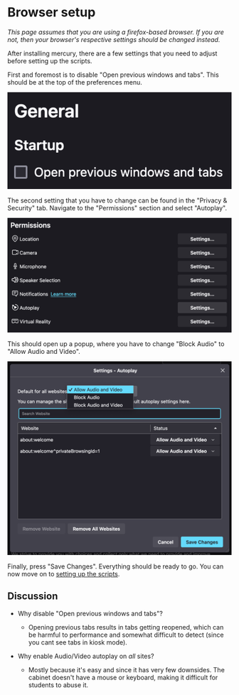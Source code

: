 # Browser setup

*This page assumes that you are using a firefox-based browser. If you are not, then your browser's respective settings should be changed instead.*

After installing mercury, there are a few settings that you need to adjust before setting up the scripts. 

First and foremost is to disable "Open previous windows and tabs". This should be at the top of the preferences menu. 

![open previous windows and tabs - disabled](assets/open-tabs-on-startup.png)

The second setting that you have to change can be found in the "Privacy & Security" tab. Navigate to the "Permissions" section and select "Autoplay". 

![permissions section, in privacy and security](assets/permissions.png)

This should open up a popup, where you have to change "Block Audio" to "Allow Audio and Video".

![autoplay popup dropdown](assets/autoplay-popup-allow.png)

Finally, press "Save Changes". Everything should be ready to go. You can now move on to [setting up the scripts](/SCRIPTS.md).

## Discussion

* Why disable "Open previous windows and tabs"?
  * Opening previous tabs results in tabs getting reopened, which can be harmful to performance and somewhat difficult to detect (since you cant see tabs in kiosk mode).

* Why enable Audio/Video autoplay on *all* sites?
  * Mostly because it's easy and since it has very few downsides. The cabinet doesn't have a mouse or keyboard, making it difficult for students to abuse it. 
